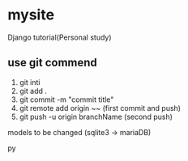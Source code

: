 # mysite
Django tutorial(Personal study)

## use git commend

1. git inti
2. git add .
3. git commit -m "commit title"
4. git remote add origin ~~ (first commit and push)
5. git push -u origin branchName (second push)

models to be changed (sqlite3 -> mariaDB)

py
